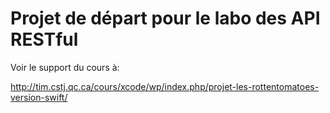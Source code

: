 # Projet de départ pour le labo des API RESTful

Voir le support du cours à:

http://tim.cstj.qc.ca/cours/xcode/wp/index.php/projet-les-rottentomatoes-version-swift/
